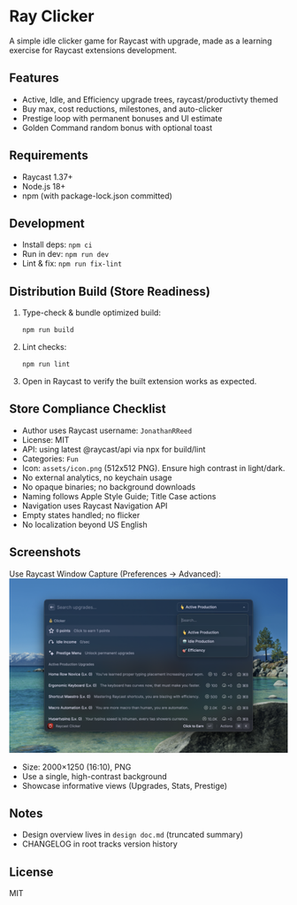 # Ray Clicker

A simple idle clicker game for Raycast with upgrade, made as a learning exercise for Raycast extensions development.

## Features

- Active, Idle, and Efficiency upgrade trees, raycast/productivty themed
- Buy max, cost reductions, milestones, and auto-clicker
- Prestige loop with permanent bonuses and UI estimate
- Golden Command random bonus with optional toast


## Requirements

- Raycast 1.37+
- Node.js 18+
- npm (with package-lock.json committed)

## Development

- Install deps: `npm ci`
- Run in dev: `npm run dev`
- Lint & fix: `npm run fix-lint`

## Distribution Build (Store Readiness)

1. Type-check & bundle optimized build:
   ```bash
   npm run build
   ```
2. Lint checks:
   ```bash
   npm run lint
   ```
3. Open in Raycast to verify the built extension works as expected.

## Store Compliance Checklist

- Author uses Raycast username: `JonathanRReed`
- License: MIT
- API: using latest @raycast/api via npx for build/lint
- Categories: `Fun`
- Icon: `assets/icon.png` (512x512 PNG). Ensure high contrast in light/dark.
- No external analytics, no keychain usage
- No opaque binaries; no background downloads
- Naming follows Apple Style Guide; Title Case actions
- Navigation uses Raycast Navigation API
- Empty states handled; no flicker
- No localization beyond US English

## Screenshots

Use Raycast Window Capture (Preferences → Advanced):
![Ray Clicker screenshot](./metadata/ray-clicker.png)
- Size: 2000×1250 (16:10), PNG
- Use a single, high-contrast background
- Showcase informative views (Upgrades, Stats, Prestige)

## Notes

- Design overview lives in `design doc.md` (truncated summary)
- CHANGELOG in root tracks version history

## License

MIT